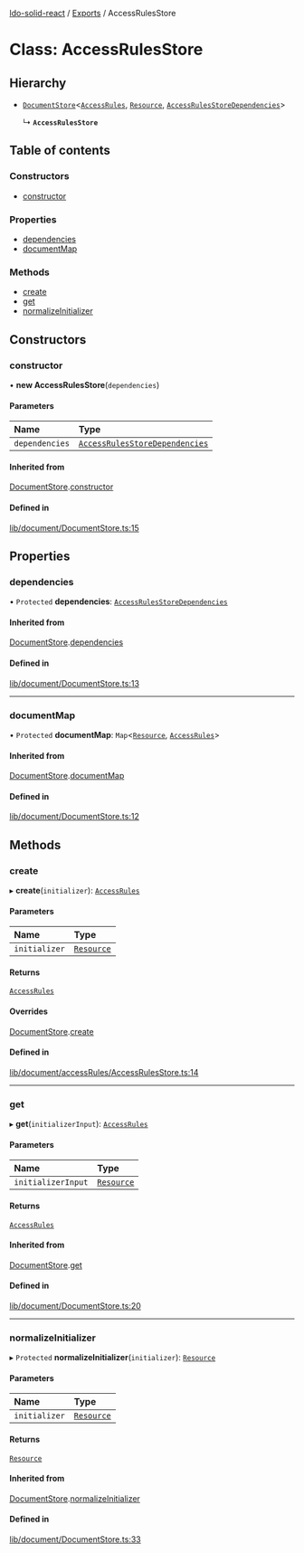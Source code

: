 [ldo-solid-react](../README.md) / [Exports](../modules.md) / AccessRulesStore

# Class: AccessRulesStore

## Hierarchy

- [`DocumentStore`](DocumentStore.md)<[`AccessRules`](AccessRules.md), [`Resource`](Resource.md), [`AccessRulesStoreDependencies`](../interfaces/AccessRulesStoreDependencies.md)\>

  ↳ **`AccessRulesStore`**

## Table of contents

### Constructors

- [constructor](AccessRulesStore.md#constructor)

### Properties

- [dependencies](AccessRulesStore.md#dependencies)
- [documentMap](AccessRulesStore.md#documentmap)

### Methods

- [create](AccessRulesStore.md#create)
- [get](AccessRulesStore.md#get)
- [normalizeInitializer](AccessRulesStore.md#normalizeinitializer)

## Constructors

### constructor

• **new AccessRulesStore**(`dependencies`)

#### Parameters

| Name | Type |
| :------ | :------ |
| `dependencies` | [`AccessRulesStoreDependencies`](../interfaces/AccessRulesStoreDependencies.md) |

#### Inherited from

[DocumentStore](DocumentStore.md).[constructor](DocumentStore.md#constructor)

#### Defined in

[lib/document/DocumentStore.ts:15](https://github.com/o-development/ldo-solid-react/blob/04d2e11/lib/document/DocumentStore.ts#L15)

## Properties

### dependencies

• `Protected` **dependencies**: [`AccessRulesStoreDependencies`](../interfaces/AccessRulesStoreDependencies.md)

#### Inherited from

[DocumentStore](DocumentStore.md).[dependencies](DocumentStore.md#dependencies)

#### Defined in

[lib/document/DocumentStore.ts:13](https://github.com/o-development/ldo-solid-react/blob/04d2e11/lib/document/DocumentStore.ts#L13)

___

### documentMap

• `Protected` **documentMap**: `Map`<[`Resource`](Resource.md), [`AccessRules`](AccessRules.md)\>

#### Inherited from

[DocumentStore](DocumentStore.md).[documentMap](DocumentStore.md#documentmap)

#### Defined in

[lib/document/DocumentStore.ts:12](https://github.com/o-development/ldo-solid-react/blob/04d2e11/lib/document/DocumentStore.ts#L12)

## Methods

### create

▸ **create**(`initializer`): [`AccessRules`](AccessRules.md)

#### Parameters

| Name | Type |
| :------ | :------ |
| `initializer` | [`Resource`](Resource.md) |

#### Returns

[`AccessRules`](AccessRules.md)

#### Overrides

[DocumentStore](DocumentStore.md).[create](DocumentStore.md#create)

#### Defined in

[lib/document/accessRules/AccessRulesStore.ts:14](https://github.com/o-development/ldo-solid-react/blob/04d2e11/lib/document/accessRules/AccessRulesStore.ts#L14)

___

### get

▸ **get**(`initializerInput`): [`AccessRules`](AccessRules.md)

#### Parameters

| Name | Type |
| :------ | :------ |
| `initializerInput` | [`Resource`](Resource.md) |

#### Returns

[`AccessRules`](AccessRules.md)

#### Inherited from

[DocumentStore](DocumentStore.md).[get](DocumentStore.md#get)

#### Defined in

[lib/document/DocumentStore.ts:20](https://github.com/o-development/ldo-solid-react/blob/04d2e11/lib/document/DocumentStore.ts#L20)

___

### normalizeInitializer

▸ `Protected` **normalizeInitializer**(`initializer`): [`Resource`](Resource.md)

#### Parameters

| Name | Type |
| :------ | :------ |
| `initializer` | [`Resource`](Resource.md) |

#### Returns

[`Resource`](Resource.md)

#### Inherited from

[DocumentStore](DocumentStore.md).[normalizeInitializer](DocumentStore.md#normalizeinitializer)

#### Defined in

[lib/document/DocumentStore.ts:33](https://github.com/o-development/ldo-solid-react/blob/04d2e11/lib/document/DocumentStore.ts#L33)
